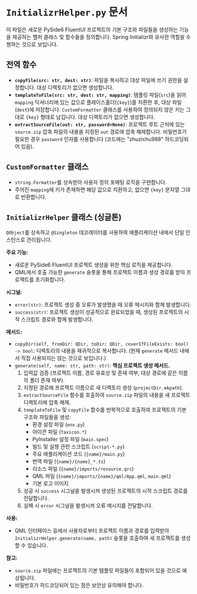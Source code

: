 # `InitializrHelper.py` 문서

이 파일은 새로운 PySide6 FluentUI 프로젝트의 기본 구조와 파일들을 생성하는 기능을 제공하는 헬퍼 클래스 및 함수들을 정의합니다. Spring Initializr와 유사한 역할을 수행하는 것으로 보입니다.

## 전역 함수

*   **`copyFile(src: str, dest: str)`**: 파일을 복사하고 대상 파일에 쓰기 권한을 설정합니다. 대상 디렉토리가 없으면 생성합니다.
*   **`templateToFile(src: str, dest: str, mapping)`**: 템플릿 파일(`src`)을 읽어 `mapping` 딕셔너리에 있는 값으로 플레이스홀더(`{key}`)를 치환한 후, 대상 파일(`dest`)에 저장합니다. `CustomFormatter` 클래스를 사용하여 정의되지 않은 키는 그대로 `{key}` 형태로 남깁니다. 대상 디렉토리가 없으면 생성합니다.
*   **`extractSourceFile(out: str, password=None)`**: 프로젝트 루트 근처에 있는 `source.zip` 압축 파일의 내용을 지정된 `out` 경로에 압축 해제합니다. 비밀번호가 필요한 경우 `password` 인자를 사용합니다 (코드에는 "zhuzichu988" 하드코딩되어 있음).

## `CustomFormatter` 클래스

*   `string.Formatter`를 상속받아 사용자 정의 포매팅 로직을 구현합니다.
*   주어진 `mapping`에 키가 존재하면 해당 값으로 치환하고, 없으면 `{key}` 문자열 그대로 반환합니다.

## `InitializrHelper` 클래스 (싱글톤)

`QObject`를 상속하고 `@Singleton` 데코레이터를 사용하여 애플리케이션 내에서 단일 인스턴스로 관리됩니다.

**주요 기능:**

*   새로운 PySide6 FluentUI 프로젝트 생성을 위한 핵심 로직을 제공합니다.
*   QML에서 호출 가능한 `generate` 슬롯을 통해 프로젝트 이름과 생성 경로를 받아 프로젝트를 초기화합니다.

**시그널:**

*   `error(str)`: 프로젝트 생성 중 오류가 발생했을 때 오류 메시지와 함께 발생합니다.
*   `success(str)`: 프로젝트 생성이 성공적으로 완료되었을 때, 생성된 프로젝트의 시작 스크립트 경로와 함께 발생합니다.

**메서드:**

*   `copyDir(self, fromDir: QDir, toDir: QDir, coverIfFileExists: bool) -> bool`: 디렉토리의 내용을 재귀적으로 복사합니다. (현재 `generate` 메서드 내에서 직접 사용되지는 않는 것으로 보입니다.)
*   `generate(self, name: str, path: str)`: **핵심 프로젝트 생성 메서드.**
    1.  입력값 검증 (프로젝트 이름, 경로 유효성 및 존재 여부, 대상 경로에 같은 이름의 폴더 존재 여부).
    2.  지정된 경로에 프로젝트 이름으로 새 디렉토리 생성 (`projectDir.mkpath`).
    3.  `extractSourceFile` 함수를 호출하여 `source.zip` 파일의 내용을 새 프로젝트 디렉토리에 압축 해제.
    4.  `templateToFile` 및 `copyFile` 함수를 반복적으로 호출하여 프로젝트의 기본 구조와 파일들을 생성:
        *   환경 설정 파일 (`env.py`)
        *   아이콘 파일 (`favicon.*`)
        *   PyInstaller 설정 파일 (`main.spec`)
        *   빌드 및 실행 관련 스크립트 (`script-*.py`)
        *   주요 애플리케이션 코드 (`{name}/main.py`)
        *   번역 파일 (`{name}/{name}_*.ts`)
        *   리소스 파일 (`{name}/imports/resource.qrc`)
        *   QML 파일 (`{name}/imports/{name}/qml/App.qml`, `main.qml`)
        *   기본 로고 이미지
    5.  성공 시 `success` 시그널을 발생시켜 생성된 프로젝트의 시작 스크립트 경로를 전달합니다.
    6.  실패 시 `error` 시그널을 발생시켜 오류 메시지를 전달합니다.

**사용:**

*   QML 인터페이스 등에서 사용자로부터 프로젝트 이름과 경로를 입력받아 `InitializrHelper.generate(name, path)` 슬롯을 호출하여 새 프로젝트를 생성할 수 있습니다.

**참고:**

*   `source.zip` 파일에는 프로젝트의 기본 템플릿 파일들이 포함되어 있을 것으로 예상됩니다.
*   비밀번호가 하드코딩되어 있는 점은 보안상 유의해야 합니다. 
